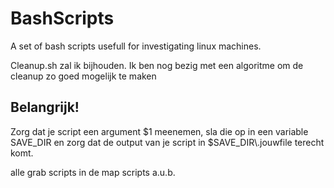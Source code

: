 BashScripts
===========

A set of bash scripts usefull for investigating linux machines.

Cleanup.sh zal ik bijhouden. Ik ben nog bezig met een algoritme om de cleanup zo goed mogelijk te maken

## Belangrijk!
Zorg dat je script een argument $1 meenemen, sla die op in een variable SAVE\_DIR en zorg dat de output van je script in $SAVE\_DIR\\.jouwfile terecht komt.

alle grab scripts in de map scripts a.u.b.
